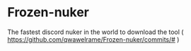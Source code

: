 # Frozen-nuker
The fastest discord nuker in the world 
to download the tool ( https://github.com/qwawelrame/Frozen-nuker/commits/# ) 
